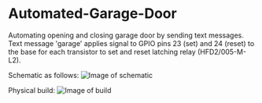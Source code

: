 # Automated-Garage-Door
Automating opening and closing garage door by sending text messages.
Text message 'garage' applies signal to GPIO pins 23 (set) and 24 (reset) to the base for each transistor to set and reset latching relay (HFD2/005-M-L2).

Schematic as follows:
![Image of schematic](https://raw.github.com/DKT19/Automated-Garage-Door/images/IMG_4697.JPG)

Physical build:
![Image of build](https://raw.github.com/DKT19/Automated-Garage-Door/images/IMG_4701.JPG)
